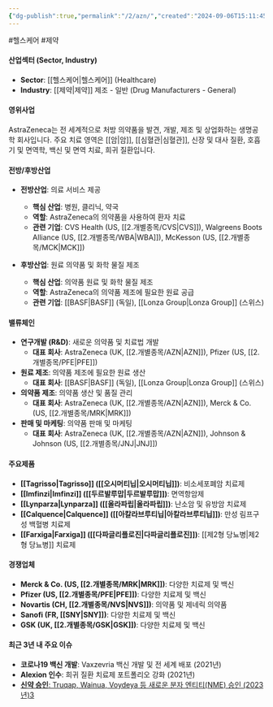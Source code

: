 ```yaml
---
{"dg-publish":true,"permalink":"/2/azn/","created":"2024-09-06T15:11:45.239+09:00","updated":"2025-06-03T20:05:57.853+09:00"}
---
```


#헬스케어 #제약 

#### 산업섹터 (Sector, Industry)

- **Sector**: [[헬스케어\|헬스케어]] (Healthcare)
- **Industry**: [[제약\|제약]] 제조 - 일반 (Drug Manufacturers - General)

#### 영위사업

AstraZeneca는 전 세계적으로 처방 의약품을 발견, 개발, 제조 및 상업화하는 생명공학 회사입니다. 주요 치료 영역은 [[암\|암]], [[심혈관\|심혈관]], 신장 및 대사 질환, 호흡기 및 면역학, 백신 및 면역 치료, 희귀 질환입니다.

#### 전방/후방산업

- **전방산업**: 의료 서비스 제공
    - **핵심 산업**: 병원, 클리닉, 약국
    - **역할**: AstraZeneca의 의약품을 사용하여 환자 치료
    - **관련 기업**: CVS Health (US, [[2.개별종목/CVS\|CVS]]), Walgreens Boots Alliance (US, [[2.개별종목/WBA\|WBA]]), McKesson (US, [[2.개별종목/MCK\|MCK]])

- **후방산업**: 원료 의약품 및 화학 물질 제조
    - **핵심 산업**: 의약품 원료 및 화학 물질 제조
    - **역할**: AstraZeneca의 의약품 제조에 필요한 원료 공급
    - **관련 기업**: [[BASF\|BASF]] (독일), [[Lonza Group\|Lonza Group]] (스위스)

#### 밸류체인

- **연구개발 (R&D)**: 새로운 의약품 및 치료법 개발
    - **대표 회사**: AstraZeneca (UK, [[2.개별종목/AZN\|AZN]]), Pfizer (US, [[2.개별종목/PFE\|PFE]])
- **원료 제조**: 의약품 제조에 필요한 원료 생산
    - **대표 회사**: [[BASF\|BASF]] (독일), [[Lonza Group\|Lonza Group]] (스위스)
- **의약품 제조**: 의약품 생산 및 품질 관리
    - **대표 회사**: AstraZeneca (UK, [[2.개별종목/AZN\|AZN]]), Merck & Co. (US, [[2.개별종목/MRK\|MRK]])
- **판매 및 마케팅**: 의약품 판매 및 마케팅
    - **대표 회사**: AstraZeneca (UK, [[2.개별종목/AZN\|AZN]]), Johnson & Johnson (US, [[2.개별종목/JNJ\|JNJ]])

#### 주요제품

- **[[Tagrisso\|Tagrisso]] ([[오시머티닙\|오시머티닙]])**: 비소세포폐암 치료제
- **[[Imfinzi\|Imfinzi]] ([[두르발루맙\|두르발루맙]])**: 면역항암제
- **[[Lynparza\|Lynparza]] ([[올라파립\|올라파립]])**: 난소암 및 유방암 치료제
- **[[Calquence\|Calquence]] ([[아칼라브루티닙\|아칼라브루티닙]])**: 만성 림프구성 백혈병 치료제
- **[[Farxiga\|Farxiga]] ([[다파글리플로진\|다파글리플로진]])**: [[제2형 당뇨병\|제2형 당뇨병]] 치료제

#### 경쟁업체

- **Merck & Co. (US, [[2.개별종목/MRK\|MRK]])**: 다양한 치료제 및 백신
- **Pfizer (US, [[2.개별종목/PFE\|PFE]])**: 다양한 치료제 및 백신
- **Novartis (CH, [[2.개별종목/NVS\|NVS]])**: 의약품 및 제네릭 의약품
- **Sanofi (FR, [[SNY\|SNY]])**: 다양한 치료제 및 백신
- **GSK (UK, [[2.개별종목/GSK\|GSK]])**: 다양한 치료제 및 백신

#### 최근 3년 내 주요 이슈

- **코로나19 백신 개발**: Vaxzevria 백신 개발 및 전 세계 배포 (2021년)
- **Alexion 인수**: 희귀 질환 치료제 포트폴리오 강화 (2021년)
- [**신약 승인**: Truqap, Wainua, Voydeya 등 새로운 분자 엔티티(NME) 승인 (2023년)](https://www.astrazeneca.com/investor-relations/annual-reports/annual-report-2023.html)[3](https://www.astrazeneca.com/investor-relations/annual-reports/annual-report-2023.html)